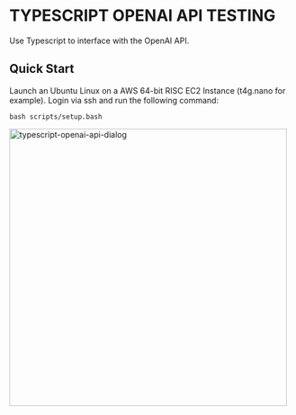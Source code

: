 # TYPESCRIPT OPENAI API TESTING

Use Typescript to interface with the OpenAI API.

## Quick Start

Launch an Ubuntu Linux on a AWS 64-bit RISC EC2 Instance (t4g.nano for example). Login via ssh and run the following command:

```bash scripts/setup.bash```

<img width="493" alt="typescript-openai-api-dialog" src="https://github.com/infectiouscontentengineering/typescript-openai-api-testing/assets/172711211/550333b4-0dad-49ef-88aa-8bc028c1ce6d">
